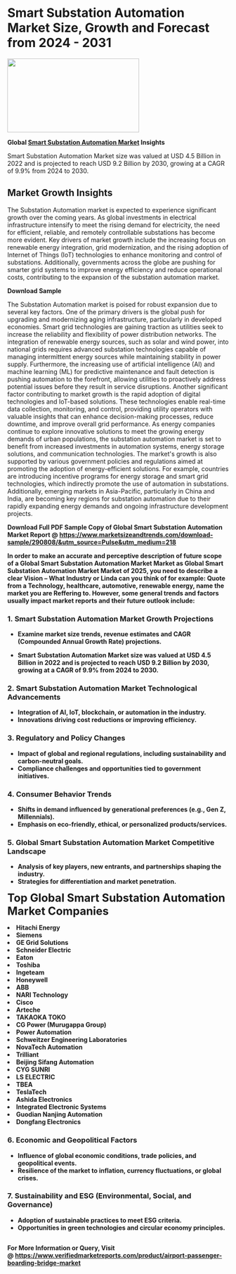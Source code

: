 <H1>Smart Substation Automation Market Size, Growth and Forecast from 2024 - 2031</H1><img class="aligncenter size-medium wp-image-584254" src="https://thirdeyenews.in/wp-content/uploads/2024/09/Global-Market-Research-300x168.jpeg" alt="" width="300" height="168" /><p><strong>Global&nbsp;<a href="https://www.marketsizeandtrends.com/download-sample/290808/&amp;utm_source=Pulse&amp;utm_medium=218">Smart Substation Automation Market</a> Insights</strong></p><p>Smart Substation Automation Market size was valued at USD 4.5 Billion in 2022 and is projected to reach USD 9.2 Billion by 2030, growing at a CAGR of 9.9% from 2024 to 2030.</p><p><h2>Market Growth Insights</h2> <p>The Substation Automation market is expected to experience significant growth over the coming years. As global investments in electrical infrastructure intensify to meet the rising demand for electricity, the need for efficient, reliable, and remotely controllable substations has become more evident. Key drivers of market growth include the increasing focus on renewable energy integration, grid modernization, and the rising adoption of Internet of Things (IoT) technologies to enhance monitoring and control of substations. Additionally, governments across the globe are pushing for smarter grid systems to improve energy efficiency and reduce operational costs, contributing to the expansion of the substation automation market.</p> <p><strong>Download Sample</strong></p> <p>The Substation Automation market is poised for robust expansion due to several key factors. One of the primary drivers is the global push for upgrading and modernizing aging infrastructure, particularly in developed economies. Smart grid technologies are gaining traction as utilities seek to increase the reliability and flexibility of power distribution networks. The integration of renewable energy sources, such as solar and wind power, into national grids requires advanced substation technologies capable of managing intermittent energy sources while maintaining stability in power supply. Furthermore, the increasing use of artificial intelligence (AI) and machine learning (ML) for predictive maintenance and fault detection is pushing automation to the forefront, allowing utilities to proactively address potential issues before they result in service disruptions. Another significant factor contributing to market growth is the rapid adoption of digital technologies and IoT-based solutions. These technologies enable real-time data collection, monitoring, and control, providing utility operators with valuable insights that can enhance decision-making processes, reduce downtime, and improve overall grid performance. As energy companies continue to explore innovative solutions to meet the growing energy demands of urban populations, the substation automation market is set to benefit from increased investments in automation systems, energy storage solutions, and communication technologies. The market's growth is also supported by various government policies and regulations aimed at promoting the adoption of energy-efficient solutions. For example, countries are introducing incentive programs for energy storage and smart grid technologies, which indirectly promote the use of automation in substations. Additionally, emerging markets in Asia-Pacific, particularly in China and India, are becoming key regions for substation automation due to their rapidly expanding energy demands and ongoing infrastructure development projects. <p><strong></p><p><span class=""><strong>Download Full PDF Sample Copy of Global Smart Substation Automation Market Report</strong> @ <a href="https://www.marketsizeandtrends.com/download-sample/290808/&amp;utm_source=Pulse&amp;utm_medium=218" target="_blank">https://www.marketsizeandtrends.com/download-sample/290808/&amp;utm_source=Pulse&amp;utm_medium=218</a></span></p><p>In order to make an accurate and perceptive description of future scope of a Global&nbsp;Smart Substation Automation Market Market as Global&nbsp;Smart Substation Automation Market Market of 2025, you need to describe a clear Vision &ndash; What Industry or Linda can you think of for example: Quote from a Technology, healthcare, automotive, renewable energy, name the market you are Reffering to. However, some general trends and factors usually impact market reports and their future outlook include:</p><h3>1.&nbsp;<strong>Smart Substation Automation Market Growth Projections</strong></h3><ul><li>Examine market size trends, revenue estimates and CAGR (Compounded Annual Growth Rate) projections.</li><li><p>Smart Substation Automation Market size was valued at USD 4.5 Billion in 2022 and is projected to reach USD 9.2 Billion by 2030, growing at a CAGR of 9.9% from 2024 to 2030.</p></li></ul><h3>2.&nbsp;<strong>Smart Substation Automation Market Technological Advancements</strong></h3><ul><li>Integration of AI, IoT, blockchain, or automation in the industry.</li><li>Innovations driving cost reductions or improving efficiency.</li></ul><h3>3.&nbsp;<strong>Regulatory and Policy Changes</strong></h3><ul><li>Impact of global and regional regulations, including sustainability and carbon-neutral goals.</li><li>Compliance challenges and opportunities tied to government initiatives.</li></ul><h3>4.&nbsp;<strong>Consumer Behavior Trends</strong></h3><ul><li>Shifts in demand influenced by generational preferences (e.g., Gen Z, Millennials).</li><li>Emphasis on eco-friendly, ethical, or personalized products/services.</li></ul><h3>5.&nbsp;<strong>Global Smart Substation Automation Market Competitive Landscape</strong></h3><ul><li>Analysis of key players, new entrants, and partnerships shaping the industry.</li><li>Strategies for differentiation and market penetration.</li></ul><p data-pm-slice="1 1 []"><span style="color: inherit; font-family: inherit; font-size: 25px;">Top Global Smart Substation Automation Market Companies</span></p><div class="" data-test-id=""><p><li>Hitachi Energy</li><li> Siemens</li><li> GE Grid Solutions</li><li> Schneider Electric</li><li> Eaton</li><li> Toshiba</li><li> Ingeteam</li><li> Honeywell</li><li> ABB</li><li> NARI Technology</li><li> Cisco</li><li> Arteche</li><li> TAKAOKA TOKO</li><li> CG Power (Murugappa Group)</li><li> Power Automation</li><li> Schweitzer Engineering Laboratories</li><li> NovaTech Automation</li><li> Trilliant</li><li> Beijing Sifang Automation</li><li> CYG SUNRI</li><li> LS ELECTRIC</li><li> TBEA</li><li> TeslaTech</li><li> Ashida Electronics</li><li> Integrated Electronic Systems</li><li> Guodian Nanjing Automation</li><li> Dongfang Electronics</li></p></div><h3>6.&nbsp;<strong>Economic and Geopolitical Factors</strong></h3><ul><li>Influence of global economic conditions, trade policies, and geopolitical events.</li><li>Resilience of the market to inflation, currency fluctuations, or global crises.</li></ul><h3>7.&nbsp;<strong>Sustainability and ESG (Environmental, Social, and Governance)</strong></h3><ul><li>Adoption of sustainable practices to meet ESG criteria.</li><li>Opportunities in green technologies and circular economy principles.</li></ul><h2><strong style="font-size: 14px;">For More Information or Query, Visit @&nbsp;</strong><a style="background-color: #ffffff; font-size: 14px;" href="https://www.marketsizeandtrends.com/report/smart-substation-automation-market/" target="_blank">https://www.verifiedmarketreports.com/product/airport-passenger-boarding-bridge-market</a></h2>
